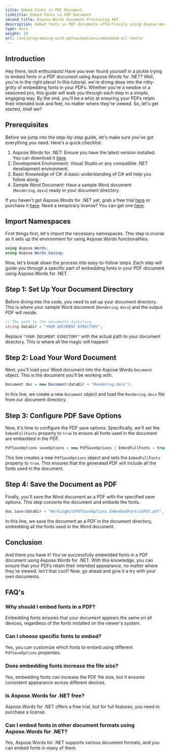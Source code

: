 ```yaml
---
title: Embed Fonts in PDF Document
linktitle: Embed Fonts in PDF Document
second_title: Aspose.Words Document Processing API
description: Embed fonts in PDF documents effortlessly using Aspose.Words for .NET with this detailed, step-by-step guide. Ensure consistent appearance across all devices.
type: docs
weight: 10
url: /net/programming-with-pdfsaveoptions/embedded-all-fonts/
---
```

## Introduction

Hey there, tech enthusiasts! Have you ever found yourself in a pickle trying to embed fonts in a PDF document using Aspose.Words for .NET? Well, you're in the right place! In this tutorial, we're diving deep into the nitty-gritty of embedding fonts in your PDFs. Whether you're a newbie or a seasoned pro, this guide will walk you through each step in a simple, engaging way. By the end, you'll be a whiz at ensuring your PDFs retain their intended look and feel, no matter where they're viewed. So, let's get started, shall we?

## Prerequisites

Before we jump into the step-by-step guide, let's make sure you've got everything you need. Here's a quick checklist:

1. Aspose.Words for .NET: Ensure you have the latest version installed. You can download it [here](https://releases.aspose.com/words/net/).
2. Development Environment: Visual Studio or any compatible .NET development environment.
3. Basic Knowledge of C#: A basic understanding of C# will help you follow along.
4. Sample Word Document: Have a sample Word document (`Rendering.docx`) ready in your document directory.

If you haven't got Aspose.Words for .NET yet, grab a free trial [here](https://releases.aspose.com/) or purchase it [here](https://purchase.aspose.com/buy). Need a temporary license? You can get one [here](https://purchase.aspose.com/temporary-license/).

## Import Namespaces

First things first, let's import the necessary namespaces. This step is crucial as it sets up the environment for using Aspose.Words functionalities.

```csharp
using Aspose.Words;
using Aspose.Words.Saving;
```

Now, let's break down the process into easy-to-follow steps. Each step will guide you through a specific part of embedding fonts in your PDF document using Aspose.Words for .NET.

## Step 1: Set Up Your Document Directory

Before diving into the code, you need to set up your document directory. This is where your sample Word document (`Rendering.docx`) and the output PDF will reside.

```csharp
// The path to the documents directory.
string dataDir = "YOUR DOCUMENT DIRECTORY";
```

Replace `"YOUR DOCUMENT DIRECTORY"` with the actual path to your document directory. This is where all the magic will happen!

## Step 2: Load Your Word Document

Next, you'll load your Word document into the Aspose.Words `Document` object. This is the document you'll be working with.

```csharp
Document doc = new Document(dataDir + "Rendering.docx");
```

In this line, we create a new `Document` object and load the `Rendering.docx` file from our document directory.

## Step 3: Configure PDF Save Options

Now, it's time to configure the PDF save options. Specifically, we'll set the `EmbedFullFonts` property to `true` to ensure all fonts used in the document are embedded in the PDF.

```csharp
PdfSaveOptions saveOptions = new PdfSaveOptions { EmbedFullFonts = true };
```

This line creates a new `PdfSaveOptions` object and sets the `EmbedFullFonts` property to `true`. This ensures that the generated PDF will include all the fonts used in the document.

## Step 4: Save the Document as PDF

Finally, you'll save the Word document as a PDF with the specified save options. This step converts the document and embeds the fonts.

```csharp
doc.Save(dataDir + "WorkingWithPdfSaveOptions.EmbeddedFontsInPdf.pdf", saveOptions);
```

In this line, we save the document as a PDF in the document directory, embedding all the fonts used in the Word document.

## Conclusion

And there you have it! You've successfully embedded fonts in a PDF document using Aspose.Words for .NET. With this knowledge, you can ensure that your PDFs retain their intended appearance, no matter where they're viewed. Isn't that cool? Now, go ahead and give it a try with your own documents.

## FAQ's

### Why should I embed fonts in a PDF?
Embedding fonts ensures that your document appears the same on all devices, regardless of the fonts installed on the viewer's system.

### Can I choose specific fonts to embed?
Yes, you can customize which fonts to embed using different `PdfSaveOptions` properties.

### Does embedding fonts increase the file size?
Yes, embedding fonts can increase the PDF file size, but it ensures consistent appearance across different devices.

### Is Aspose.Words for .NET free?
Aspose.Words for .NET offers a free trial, but for full features, you need to purchase a license.

### Can I embed fonts in other document formats using Aspose.Words for .NET?
Yes, Aspose.Words for .NET supports various document formats, and you can embed fonts in many of them.
